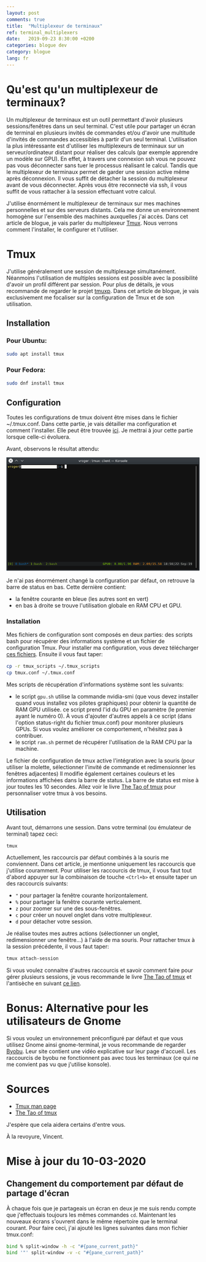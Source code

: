 ```yaml
---
layout: post
comments: true
title:  "Multiplexeur de terminaux"
ref: terminal_multiplexers
date:   2019-09-23 8:30:00 +0200
categories: blogue dev
category: blogue
lang: fr
---
```


# Qu'est qu'un multiplexeur de terminaux?

Un multiplexeur de terminaux est un outil permettant d'avoir plusieurs sessions/fenêtres dans un seul terminal.
C'est utile pour partager un écran de terminal en plusieurs invités de commandes et/ou d'avoir une multitude d'invités de commandes accessibles à partir d'un seul terminal.
L'utilisation la plus intéressante est d'utiliser les multiplexeurs de terminaux sur un serveur/ordinateur distant pour réaliser des calculs (par exemple apprendre un modèle sur GPU).
En effet, à travers une connexion ssh vous ne pouvez pas vous déconnecter sans tuer le processus réalisant le calcul.
Tandis que le multiplexeur de terminaux permet de garder une session active même après déconnexion.
Il vous suffit de détacher la session du multiplexeur avant de vous déconnecter.
Après vous être reconnecté via ssh, il vous suffit de vous rattacher à la session effectuant votre calcul.

J'utilise énormément le multiplexeur de terminaux sur mes machines personnelles et sur des serveurs distants.
Cela me donne un environnement homogène sur l'ensemble des machines auxquelles j'ai accès.
Dans cet article de blogue, je vais parler du multiplexeur [Tmux](https://github.com/tmux/tmux/wiki).
Nous verrons comment l'installer, le configurer et l'utiliser.


# Tmux

J'utilise généralement une session de multiplexage simultanément.
Néanmoins l'utilisation de multiples sessions est possible avec la possibilité d'avoir un profil différent par session.
Pour plus de détails, je vous recommande de regarder le projet [tmuxp](https://tmuxp.readthedocs.io/en/latest/).
Dans cet article de blogue, je vais exclusivement me focaliser sur la configuration de Tmux et de son utilisation.

## Installation
### Pour Ubuntu:

```bash
sudo apt install tmux
```

### Pour Fedora:
```bash
sudo dnf install tmux
```

## Configuration
Toutes les configurations de tmux doivent être mises dans le fichier ~/.tmux.conf.
Dans cette partie, je vais détailler ma configuration et comment l'installer.
Elle peut être trouvée [ici](https://github.com/vroger11/vroger11-configs/tree/master/tmux).
Je mettrai à jour cette partie lorsque celle-ci évoluera.

Avant, observons le résultat attendu:

![alt text](/assets/images/tmux-example.png)

Je n'ai pas énormément changé la configuration par défaut, on retrouve la barre de status en bas.
Cette dernière contient:
* la fenêtre courante en bleue (les autres sont en vert)
* en bas à droite se trouve l'utilisation globale en RAM CPU et GPU.

### Installation
Mes fichiers de configuration sont composés en deux parties: des scripts bash pour récupérer des informations système et un fichier de configuration Tmux.
Pour installer ma configuration, vous devez télécharger [ces fichiers](https://github.com/vroger11/vroger11-configs/tree/master/tmux).
Ensuite il vous faut taper:

```bash
cp -r tmux_scripts ~/.tmux_scripts
cp tmux.conf ~/.tmux.conf
```

Mes scripts de récupération d'informations système sont les suivants:
* le script `gpu.sh` utilise la commande nvidia-smi (que vous devez installer quand vous installez vos pilotes graphiques) pour obtenir la quantité de RAM GPU utilisée.
  ce script prend l'id du GPU en paramètre (le premier ayant le numéro 0).
  À vous d'ajouter d'autres appels à ce script (dans l'option status-right du fichier tmux.conf) pour monitorer plusieurs GPUs.
  Si vous voulez améliorer ce comportement, n'hésitez pas à contribuer.
* le script `ram.sh` permet de récupérer l'utilisation de la RAM CPU par la machine.

Le fichier de configuration de tmux active l'intégration avec la souris (pour utiliser la molette, sélectionner l'invité de commande et redimensionner les fenêtres adjacentes)
Il modifie également certaines couleurs et les informations affichées dans la barre de status.
La barre de status est mise à jour toutes les 10 secondes.
Allez voir le livre [The Tao of tmux](https://leanpub.com/the-tao-of-tmux/read#status-bar) pour personnaliser votre tmux à vos besoins.

## Utilisation

Avant tout, démarrons une session.
Dans votre terminal (ou émulateur de terminal) tapez ceci:
```bashs
tmux
```

Actuellement, les raccourcis par défaut combinés à la souris me conviennent.
Dans cet article, je mentionne uniquement les raccourcis que j'utilise couramment.
Pour utiliser les raccourcis de tmux, il vous faut tout d'abord appuyer sur la combinaison de touche `<Ctrl+b>` et ensuite taper un des raccourcis suivants:
* `"` pour partager la fenêtre courante horizontalement.
* `%` pour partager la fenêtre courante verticalement.
* `z` pour zoomer sur une des sous-fenêtres.
* `c` pour créer un nouvel onglet dans votre multiplexeur.
* `d` pour détacher votre session.

Je réalise toutes mes autres actions (sélectionner un onglet, redimensionner une fenêtre...) à l'aide de ma souris.
Pour rattacher tmux à la session précédente, il vous faut taper:
```bash
tmux attach-session
```

Si vous voulez connaitre d'autres raccourcis et savoir comment faire pour gérer plusieurs sessions, je vous recommande le livre [The Tao of tmux](https://leanpub.com/the-tao-of-tmux) et l'antisèche en suivant [ce lien](https://tmuxcheatsheet.com).

# Bonus: Alternative pour les utilisateurs de Gnome

Si vous voulez un environnement préconfiguré par défaut et que vous utilisez Gnome ainsi gnome-terminal, je vous recommande de regarder [Byobu](https://www.byobu.org/).
Leur site contient une vidéo explicative sur leur page d'accueil.
Les raccourcis de byobu ne fonctionnent pas avec tous les terminaux (ce qui ne me convient pas vu que j'utilise konsole).

# Sources

* [Tmux man page](https://man.openbsd.org/OpenBSD-current/man1/tmux.1)
* [The Tao of tmux](https://leanpub.com/the-tao-of-tmux)

J'espère que cela aidera certains d'entre vous.

À la revoyure, Vincent.

# Mise à jour du 10-03-2020

## Changement du comportement par défaut de partage d'écran

À chaque fois que je partageais un écran en deux je me suis rendu compte que j'effectuais toujours les mêmes commandes `cd`.
Maintenant les nouveaux écrans s'ouvrent dans le même répertoire que le terminal courant.
Pour faire ceci, j'ai ajouté les lignes suivantes dans mon fichier tmux.conf:

```bash
bind % split-window -h -c "#{pane_current_path}"
bind '"' split-window -v -c "#{pane_current_path}"
```
